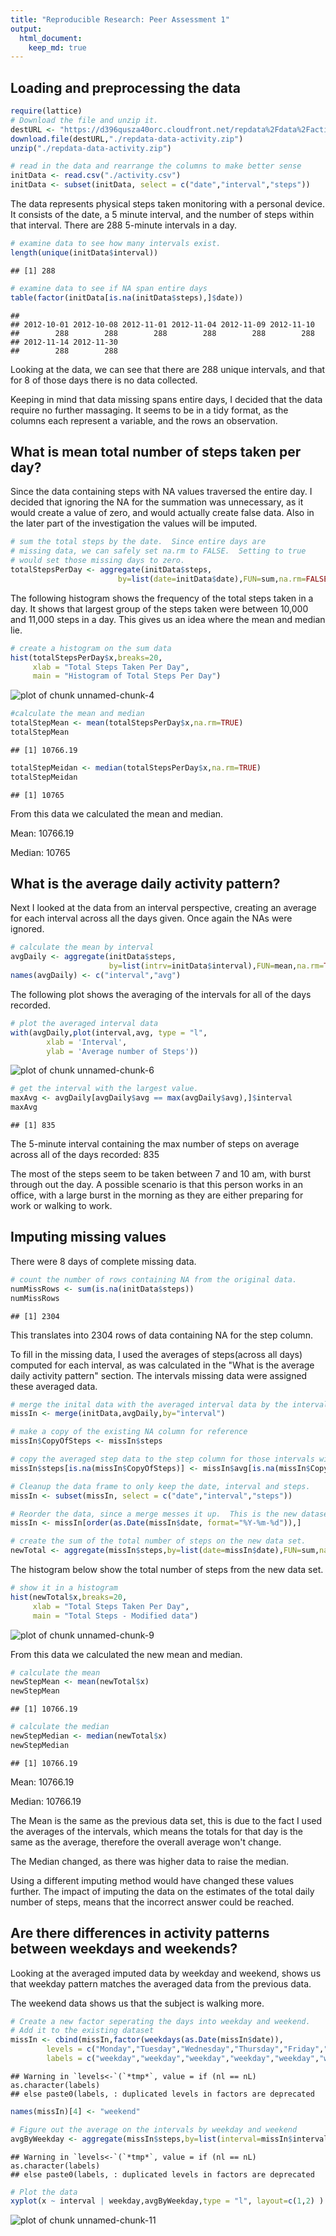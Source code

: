 ```yaml
---
title: "Reproducible Research: Peer Assessment 1"
output: 
  html_document:
    keep_md: true
---
```



## Loading and preprocessing the data


```r
require(lattice)
# Download the file and unzip it.
destURL <- "https://d396qusza40orc.cloudfront.net/repdata%2Fdata%2Factivity.zip"
download.file(destURL,"./repdata-data-activity.zip")
unzip("./repdata-data-activity.zip")

# read in the data and rearrange the columns to make better sense
initData <- read.csv("./activity.csv")
initData <- subset(initData, select = c("date","interval","steps"))
```

The data represents physical steps taken monitoring with a personal device.  It consists of the date, a 5 minute interval, and the number of steps within that interval.  There are 288 5-minute intervals in a day.


```r
# examine data to see how many intervals exist.
length(unique(initData$interval))
```

```
## [1] 288
```

```r
# examine data to see if NA span entire days
table(factor(initData[is.na(initData$steps),]$date))
```

```
## 
## 2012-10-01 2012-10-08 2012-11-01 2012-11-04 2012-11-09 2012-11-10 
##        288        288        288        288        288        288 
## 2012-11-14 2012-11-30 
##        288        288
```

Looking at the data, we can see that there are 288 unique intervals, and that for 8 of those days there is no data collected. 

Keeping in mind that data missing spans entire days, I decided that the data require no further massaging.  It seems to be in a tidy format, as the columns each represent a variable, and the rows an observation.

## What is mean total number of steps taken per day?

Since the data containing steps with NA values traversed the entire day. I decided that ignoring the NA for the summation was unnecessary, as it would create a value of zero, and would actually create false data.  Also in the later part of the investigation the values will be imputed.


```r
# sum the total steps by the date.  Since entire days are
# missing data, we can safely set na.rm to FALSE.  Setting to true
# would set those missing days to zero.
totalStepsPerDay <- aggregate(initData$steps,
                        by=list(date=initData$date),FUN=sum,na.rm=FALSE)
```

The following histogram shows the frequency of the total steps taken in a day.  It shows that largest group of the steps taken were between 10,000 and 11,000 steps in a day.  This gives us an idea where the mean and median lie.


```r
# create a histogram on the sum data
hist(totalStepsPerDay$x,breaks=20,
     xlab = "Total Steps Taken Per Day",
     main = "Histogram of Total Steps Per Day")
```

![plot of chunk unnamed-chunk-4](figure/unnamed-chunk-4-1.png) 

```r
#calculate the mean and median
totalStepMean <- mean(totalStepsPerDay$x,na.rm=TRUE)
totalStepMean
```

```
## [1] 10766.19
```

```r
totalStepMeidan <- median(totalStepsPerDay$x,na.rm=TRUE)
totalStepMeidan
```

```
## [1] 10765
```

From this data we calculated the mean and median.

Mean: 10766.19

Median: 10765

## What is the average daily activity pattern?

Next I looked at the data from an interval perspective, creating an average for each interval across all the days given.  Once again the NAs were ignored.


```r
# calculate the mean by interval
avgDaily <- aggregate(initData$steps,
                      by=list(intrv=initData$interval),FUN=mean,na.rm=TRUE)
names(avgDaily) <- c("interval","avg")
```

The following plot shows the averaging of the intervals for all of the days recorded.  


```r
# plot the averaged interval data
with(avgDaily,plot(interval,avg, type = "l", 
        xlab = 'Interval',
        ylab = 'Average number of Steps'))
```

![plot of chunk unnamed-chunk-6](figure/unnamed-chunk-6-1.png) 

```r
# get the interval with the largest value.
maxAvg <- avgDaily[avgDaily$avg == max(avgDaily$avg),]$interval
maxAvg
```

```
## [1] 835
```

The 5-minute interval containing the max number of steps on average across all of the days recorded: 835

The most of the steps seem to be taken between 7 and 10 am, with burst through out the day.  A possible scenario is that this person works in an office, with a large burst in the morning as they are either preparing for work or walking to work.

## Imputing missing values

There were 8 days of complete missing data.


```r
# count the number of rows containing NA from the original data.
numMissRows <- sum(is.na(initData$steps))
numMissRows
```

```
## [1] 2304
```

This translates into 2304 rows of data containing NA for the step column.

To fill in the missing data, I used the averages of steps(across all days)  computed for each interval, as was calculated in the "What is the average daily activity pattern" section. The intervals missing data were assigned these averaged data.


```r
# merge the inital data with the averaged interval data by the interval column.
missIn <- merge(initData,avgDaily,by="interval")

# make a copy of the existing NA column for reference
missIn$CopyOfSteps <- missIn$steps

# copy the averaged step data to the step column for those intervals with NA steps.
missIn$steps[is.na(missIn$CopyOfSteps)] <- missIn$avg[is.na(missIn$CopyOfSteps)]

# Cleanup the data frame to only keep the date, interval and steps.
missIn <- subset(missIn, select = c("date","interval","steps"))

# Reorder the data, since a merge messes it up.  This is the new dataset
missIn <- missIn[order(as.Date(missIn$date, format="%Y-%m-%d")),]

# create the sum of the total number of steps on the new data set.
newTotal <- aggregate(missIn$steps,by=list(date=missIn$date),FUN=sum,na.rm=TRUE)
```

The histogram below show the total number of steps from the new data set.


```r
# show it in a histogram
hist(newTotal$x,breaks=20,
     xlab = "Total Steps Taken Per Day",
     main = "Total Steps - Modified data")
```

![plot of chunk unnamed-chunk-9](figure/unnamed-chunk-9-1.png) 

From this data we calculated the new mean and median.


```r
# calculate the mean
newStepMean <- mean(newTotal$x)
newStepMean
```

```
## [1] 10766.19
```

```r
# calculate the median
newStepMedian <- median(newTotal$x)
newStepMedian
```

```
## [1] 10766.19
```

Mean: 10766.19

Median: 10766.19

The Mean is the same as the previous data set, this is due to the fact I used the averages of the intervals, which means the totals for that day is the same as the average, therefore the overall average won't change.

The Median changed, as there was higher data to raise the median.

Using a different imputing method would have changed these values further.  The impact of imputing the data on the estimates of the total daily number of steps, means that the incorrect answer could be reached.

## Are there differences in activity patterns between weekdays and weekends?

Looking at the averaged imputed data by weekday and weekend, shows us that weekday pattern matches the averaged data from the previous data.  

The weekend data shows us that the subject is walking more.


```r
# Create a new factor seperating the days into weekday and weekend.  
# Add it to the existing dataset
missIn <- cbind(missIn,factor(weekdays(as.Date(missIn$date)), 
        levels = c("Monday","Tuesday","Wednesday","Thursday","Friday","Saturday","Sunday"), 
        labels = c("weekday","weekday","weekday","weekday","weekday","weekend","weekend")))
```

```
## Warning in `levels<-`(`*tmp*`, value = if (nl == nL) as.character(labels)
## else paste0(labels, : duplicated levels in factors are deprecated
```

```r
names(missIn)[4] <- "weekend"

# Figure out the average on the intervals by weekday and weekend
avgByWeekday <- aggregate(missIn$steps,by=list(interval=missIn$interval,                        weekday=factor(missIn$weekend)),FUN=mean,na.rm=TRUE)
```

```
## Warning in `levels<-`(`*tmp*`, value = if (nl == nL) as.character(labels)
## else paste0(labels, : duplicated levels in factors are deprecated
```

```r
# Plot the data
xyplot(x ~ interval | weekday,avgByWeekday,type = "l", layout=c(1,2) )
```

![plot of chunk unnamed-chunk-11](figure/unnamed-chunk-11-1.png) 
